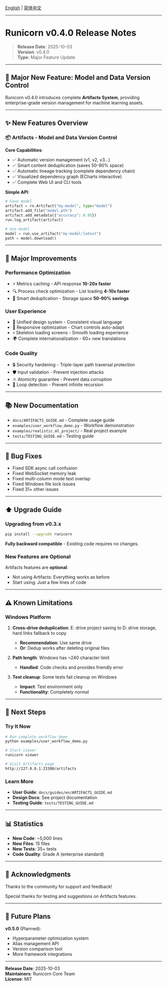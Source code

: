 [English](RELEASE_NOTES_v0.4.0.md) | [简体中文](../zh/RELEASE_NOTES_v0.4.0.md)

---

# Runicorn v0.4.0 Release Notes

> **Release Date**: 2025-10-03  
> **Version**: v0.4.0  
> **Type**: Major Feature Update

---

## 🎉 Major New Feature: Model and Data Version Control

Runicorn v0.4.0 introduces complete **Artifacts System**, providing enterprise-grade version management for machine learning assets.

---

## ✨ New Features Overview

### 📦 Artifacts - Model and Data Version Control

**Core Capabilities**:
- ✅ Automatic version management (v1, v2, v3...)
- ✅ Smart content deduplication (saves 50-90% space)
- ✅ Automatic lineage tracking (complete dependency chain)
- ✅ Visualized dependency graph (ECharts interactive)
- ✅ Complete Web UI and CLI tools

**Simple API**:
```python
# Save model
artifact = rn.Artifact("my-model", type="model")
artifact.add_file("model.pth")
artifact.add_metadata({"accuracy": 0.95})
run.log_artifact(artifact)

# Use model
model = run.use_artifact("my-model:latest")
path = model.download()
```

---

## 🚀 Major Improvements

### Performance Optimization

- ⚡ Metrics caching - API response **10-20x faster**
- 🔍 Process check optimization - List loading **4-10x faster**
- 💾 Smart deduplication - Storage space **50-90% savings**

### User Experience

- 🎨 Unified design system - Consistent visual language
- 📱 Responsive optimization - Chart controls auto-adapt
- 💀 Skeleton loading screens - Smooth loading experience
- 🌍 Complete internationalization - 60+ new translations

### Code Quality

- 🔒 Security hardening - Triple-layer path traversal protection
- 🛡️ Input validation - Prevent injection attacks
- ⚛️ Atomicity guarantee - Prevent data corruption
- 🔄 Loop detection - Prevent infinite recursion

---

## 📚 New Documentation

- `docs/ARTIFACTS_GUIDE.md` - Complete usage guide
- `examples/user_workflow_demo.py` - Workflow demonstration
- `examples/realistic_ml_project/` - Real project example
- `tests/TESTING_GUIDE.md` - Testing guide

---

## 🐛 Bug Fixes

- Fixed SDK async call confusion
- Fixed WebSocket memory leak
- Fixed multi-column mode text overlap
- Fixed Windows file lock issues
- Fixed 31+ other issues

---

## ⬆️ Upgrade Guide

### Upgrading from v0.3.x

```bash
pip install --upgrade runicorn
```

**Fully backward compatible** - Existing code requires no changes.

### New Features are Optional

Artifacts features are **optional**:
- Not using Artifacts: Everything works as before
- Start using: Just a few lines of code

---

## ⚠️ Known Limitations

### Windows Platform

1. **Cross-drive deduplication**: E: drive project saving to D: drive storage, hard links fallback to copy
   - **Recommendation**: Use same drive
   - **Or**: Dedup works after deleting original files

2. **Path length**: Windows has ~240 character limit
   - **Handled**: Code checks and provides friendly error

3. **Test cleanup**: Some tests fail cleanup on Windows
   - **Impact**: Test environment only
   - **Functionality**: Completely normal

---

## 🎯 Next Steps

### Try It Now

```bash
# Run complete workflow demo
python examples/user_workflow_demo.py

# Start viewer
runicorn viewer

# Visit Artifacts page
http://127.0.0.1:23300/artifacts
```

### Learn More

- **User Guide**: `docs/guides/en/ARTIFACTS_GUIDE.md`
- **Design Docs**: See project documentation
- **Testing Guide**: `tests/TESTING_GUIDE.md`

---

## 📊 Statistics

- **New Code**: ~5,000 lines
- **New Files**: 15 files
- **New Tests**: 35+ tests
- **Code Quality**: Grade A (enterprise standard)

---

## 🙏 Acknowledgments

Thanks to the community for support and feedback!

Special thanks for testing and suggestions on Artifacts features.

---

## 🔮 Future Plans

**v0.5.0** (Planned):
- Hyperparameter optimization system
- Alias management API
- Version comparison tool
- More framework integrations

---

**Release Date**: 2025-10-03  
**Maintainers**: Runicorn Core Team  
**License**: MIT

